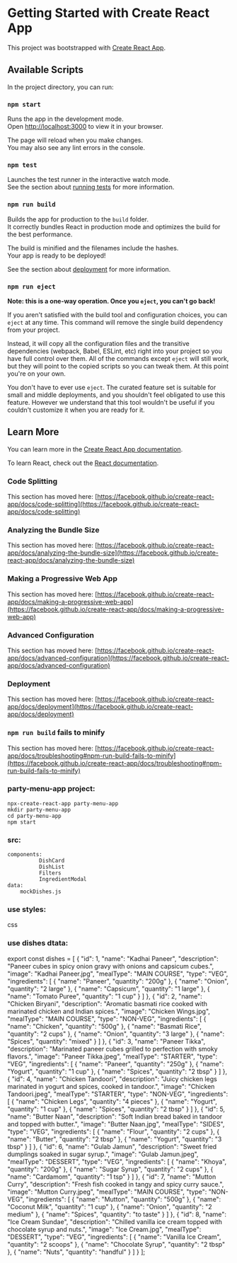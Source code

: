 # Getting Started with Create React App

This project was bootstrapped with [Create React App](https://github.com/facebook/create-react-app).

## Available Scripts

In the project directory, you can run:

### `npm start`

Runs the app in the development mode.\
Open [http://localhost:3000](http://localhost:3000) to view it in your browser.

The page will reload when you make changes.\
You may also see any lint errors in the console.

### `npm test`

Launches the test runner in the interactive watch mode.\
See the section about [running tests](https://facebook.github.io/create-react-app/docs/running-tests) for more information.

### `npm run build`

Builds the app for production to the `build` folder.\
It correctly bundles React in production mode and optimizes the build for the best performance.

The build is minified and the filenames include the hashes.\
Your app is ready to be deployed!

See the section about [deployment](https://facebook.github.io/create-react-app/docs/deployment) for more information.

### `npm run eject`

**Note: this is a one-way operation. Once you `eject`, you can't go back!**

If you aren't satisfied with the build tool and configuration choices, you can `eject` at any time. This command will remove the single build dependency from your project.

Instead, it will copy all the configuration files and the transitive dependencies (webpack, Babel, ESLint, etc) right into your project so you have full control over them. All of the commands except `eject` will still work, but they will point to the copied scripts so you can tweak them. At this point you're on your own.

You don't have to ever use `eject`. The curated feature set is suitable for small and middle deployments, and you shouldn't feel obligated to use this feature. However we understand that this tool wouldn't be useful if you couldn't customize it when you are ready for it.

## Learn More

You can learn more in the [Create React App documentation](https://facebook.github.io/create-react-app/docs/getting-started).

To learn React, check out the [React documentation](https://reactjs.org/).

### Code Splitting

This section has moved here: [https://facebook.github.io/create-react-app/docs/code-splitting](https://facebook.github.io/create-react-app/docs/code-splitting)

### Analyzing the Bundle Size

This section has moved here: [https://facebook.github.io/create-react-app/docs/analyzing-the-bundle-size](https://facebook.github.io/create-react-app/docs/analyzing-the-bundle-size)

### Making a Progressive Web App

This section has moved here: [https://facebook.github.io/create-react-app/docs/making-a-progressive-web-app](https://facebook.github.io/create-react-app/docs/making-a-progressive-web-app)

### Advanced Configuration

This section has moved here: [https://facebook.github.io/create-react-app/docs/advanced-configuration](https://facebook.github.io/create-react-app/docs/advanced-configuration)

### Deployment

This section has moved here: [https://facebook.github.io/create-react-app/docs/deployment](https://facebook.github.io/create-react-app/docs/deployment)

### `npm run build` fails to minify

This section has moved here: [https://facebook.github.io/create-react-app/docs/troubleshooting#npm-run-build-fails-to-minify](https://facebook.github.io/create-react-app/docs/troubleshooting#npm-run-build-fails-to-minify)

### party-menu-app project:
    npx-create-react-app party-menu-app 
    mkdir party-menu-app 
    cd party-menu-app 
    npm start 
### src:
    components:
              DishCard 
              DishList
              Filters
              IngredientModal 
    data:
        mockDishes.js
### use styles:
   css 
### use dishes dtata:
export const dishes = [
  {
    "id": 1,
    "name": "Kadhai Paneer",
    "description": "Paneer cubes in spicy onion gravy with onions and capsicum cubes.",
    "image": "Kadhai Paneer.jpg",
    "mealType": "MAIN COURSE",
    "type": "VEG",
    "ingredients": [
      { "name": "Paneer", "quantity": "200g" },
      { "name": "Onion", "quantity": "2 large" },
      { "name": "Capsicum", "quantity": "1 large" },
      { "name": "Tomato Puree", "quantity": "1 cup" }
    ]
  },
  {
    "id": 2,
    "name": "Chicken Biryani",
    "description": "Aromatic basmati rice cooked with marinated chicken and Indian spices.",
    "image": "Chicken Wings.jpg",
    "mealType": "MAIN COURSE",
    "type": "NON-VEG",
    "ingredients": [
      { "name": "Chicken", "quantity": "500g" },
      { "name": "Basmati Rice", "quantity": "2 cups" },
      { "name": "Onion", "quantity": "3 large" },
      { "name": "Spices", "quantity": "mixed" }
    ]
  },
  {
    "id": 3,
    "name": "Paneer Tikka",
    "description": "Marinated paneer cubes grilled to perfection with smoky flavors.",
    "image": "Paneer Tikka.jpeg",
    "mealType": "STARTER",
    "type": "VEG",
    "ingredients": [
      { "name": "Paneer", "quantity": "250g" },
      { "name": "Yogurt", "quantity": "1 cup" },
      { "name": "Spices", "quantity": "2 tbsp" }
    ]
  },
  {
    "id": 4,
    "name": "Chicken Tandoori",
    "description": "Juicy chicken legs marinated in yogurt and spices, cooked in tandoor.",
    "image": "Chicken Tandoori.jpeg",
    "mealType": "STARTER",
    "type": "NON-VEG",
    "ingredients": [
      { "name": "Chicken Legs", "quantity": "4 pieces" },
      { "name": "Yogurt", "quantity": "1 cup" },
      { "name": "Spices", "quantity": "2 tbsp" }
    ]
  },
  {
    "id": 5,
    "name": "Butter Naan",
    "description": "Soft Indian bread baked in tandoor and topped with butter.",
    "image": "Butter Naan.jpg",
    "mealType": "SIDES",
    "type": "VEG",
    "ingredients": [
      { "name": "Flour", "quantity": "2 cups" },
      { "name": "Butter", "quantity": "2 tbsp" },
      { "name": "Yogurt", "quantity": "3 tbsp" }
    ]
  },
  {
    "id": 6,
    "name": "Gulab Jamun",
    "description": "Sweet fried dumplings soaked in sugar syrup.",
    "image": "Gulab Jamun.jpeg",
    "mealType": "DESSERT",
    "type": "VEG",
    "ingredients": [
      { "name": "Khoya", "quantity": "200g" },
      { "name": "Sugar Syrup", "quantity": "2 cups" },
      { "name": "Cardamom", "quantity": "1 tsp" }
    ]
  },
  {
    "id": 7,
    "name": "Mutton Curry",
    "description": "Fresh fish cooked in tangy and spicy curry sauce.",
    "image": "Mutton Curry.jpeg",
    "mealType": "MAIN COURSE",
    "type": "NON-VEG",
    "ingredients": [
      { "name": "Mutton", "quantity": "500g" },
      { "name": "Coconut Milk", "quantity": "1 cup" },
      { "name": "Onion", "quantity": "2 medium" },
      { "name": "Spices", "quantity": "to taste" }
    ]
  },
  {
    "id": 8,
    "name": "Ice Cream Sundae",
    "description": "Chilled vanilla ice cream topped with chocolate syrup and nuts.",
    "image": "Ice Cream.jpg",
    "mealType": "DESSERT",
    "type": "VEG",
    "ingredients": [
      { "name": "Vanilla Ice Cream", "quantity": "2 scoops" },
      { "name": "Chocolate Syrup", "quantity": "2 tbsp" },
      { "name": "Nuts", "quantity": "handful" }
    ]
  }
];